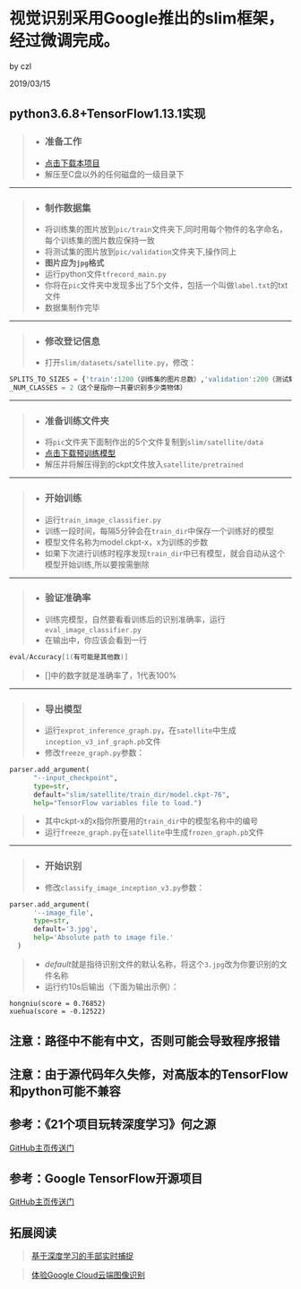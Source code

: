 # 视觉识别采用Google推出的slim框架，经过微调完成。
by czl

2019/03/15
## python3.6.8+TensorFlow1.13.1实现
> * ### 准备工作
> * [点击下载本项目](https://minhaskamal.github.io/DownGit/#/home?url=https://github.com/nanguoyouxue/zhongkongbei/tree/master/VGG16)
> * 解压至C盘以外的任何磁盘的一级目录下
--------
> * ### 制作数据集
> * 将训练集的图片放到`pic/train`文件夹下,同时用每个物件的名字命名，每个训练集的图片数应保持一致
> * 将测试集的图片放到`pic/validation`文件夹下,操作同上
> * **图片应为`jpg`格式**
> * 运行python文件`tfrecord_main.py`
> * 你将在`pic`文件夹中发现多出了5个文件，包括一个叫做`label.txt`的txt文件
> * 数据集制作完毕
-------
> * ### 修改登记信息
> * 打开`slim/datasets/satellite.py`，修改：
```python
SPLITS_TO_SIZES = {'train':1200（训练集的图片总数）,'validation':200（测试集的图片总数）}
_NUM_CLASSES = 2（这个是指你一共要识别多少类物体）
```
--------
> * ### 准备训练文件夹
> * 将`pic`文件夹下面制作出的5个文件复制到`slim/satellite/data`
> * [点击下载预训练模型](http://download.tensorflow.org/models/inception_v3_2016_08_28.tar.gz)
> * 解压并将解压得到的ckpt文件放入`satellite/pretrained`
--------
> * ### 开始训练
> * 运行`train_image_classifier.py`
> * 训练一段时间，每隔5分钟会在`train_dir`中保存一个训练好的模型
> * 模型文件名称为model.ckpt-x，x为训练的步数
> * 如果下次进行训练时程序发现`train_dir`中已有模型，就会自动从这个模型开始训练,所以要按需删除
--------
> * ### 验证准确率
> * 训练完模型，自然要看看训练后的识别准确率，运行`eval_image_classifier.py`
> * 在输出中，你应该会看到一行
```C
eval/Accuracy[1(有可能是其他数)]
```
> * []中的数字就是准确率了，1代表100%
--------
> * ### 导出模型
> * 运行`exprot_inference_graph.py`，在`satellite`中生成`inception_v3_inf_graph.pb`文件
> * 修改`freeze_graph.py`参数：
```python
parser.add_argument(
      "--input_checkpoint",
      type=str,
      default="slim/satellite/train_dir/model.ckpt-76",
      help="TensorFlow variables file to load.")
```
> * 其中ckpt-x的x指你所要用的`train_dir`中的模型名称中的编号
> * 运行`freeze_graph.py`在`satellite`中生成`frozen_graph.pb`文件
--------
> * ### 开始识别
> * 修改`classify_image_inception_v3.py`参数：
```python
parser.add_argument(
      '--image_file',
      type=str,
      default='3.jpg',
      help='Absolute path to image file.'
  )
```
> * *default*就是指待识别文件的默认名称，将这个`3.jpg`改为你要识别的文件名称
> * 运行约10s后输出（下面为输出示例）：
```
hongniu(score = 0.76852)
xuehua(score = -0.12522)
```
## 注意：路径中不能有中文，否则可能会导致程序报错
## 注意：由于源代码年久失修，对高版本的TensorFlow和python可能不兼容
## 参考：《21个项目玩转深度学习》何之源
[GitHub主页传送门](https://github.com/hzy46/Deep-Learning-21-Examples/tree/master/chapter_3)
## 参考：Google TensorFlow开源项目
[GitHub主页传送门](https://github.com/tensorflow/models/tree/master/research/slim)
## 拓展阅读
> [基于深度学习的手部实时捕捉](https://victordibia.github.io/handtrack.js/#/)

> [体验Google Cloud云端图像识别](https://cloud.google.com/vision/)
